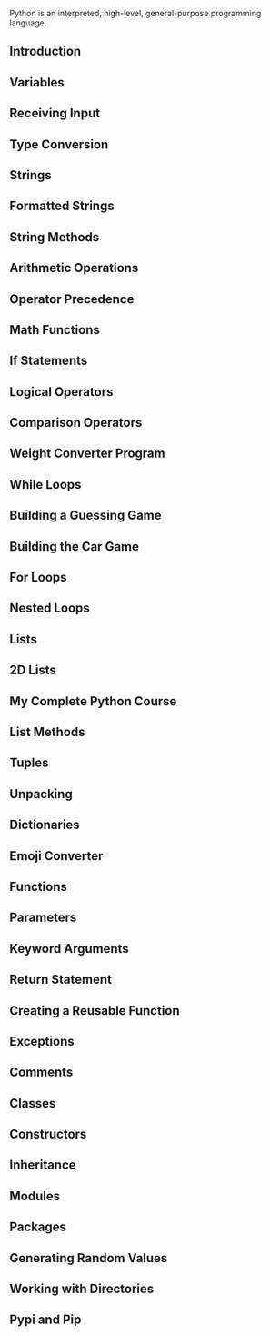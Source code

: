 Python is an interpreted, high-level, general-purpose programming language.<br/>
## Introduction
## Variables
##  Receiving Input
 ## Type Conversion
 ## Strings
 ## Formatted Strings
 ## String Methods
 ## Arithmetic Operations
 ## Operator Precedence
 ## Math Functions
##  If Statements
##  Logical Operators
 ## Comparison Operators
 ## Weight Converter Program 
## While Loops
## Building a Guessing Game
##  Building the Car Game
## For Loops
## Nested Loops
 ## Lists
 ## 2D Lists
 ## My Complete Python Course 
## List Methods
 ## Tuples
##  Unpacking
##  Dictionaries
##  Emoji Converter
 ## Functions
##  Parameters
## Keyword Arguments 
##  Return Statement
 ## Creating a Reusable Function 
 ## Exceptions
 ## Comments
 ## Classes
 ## Constructors
##  Inheritance
 ## Modules
 ## Packages
 ## Generating Random Values
## Working with Directories 
 ## Pypi and Pip



